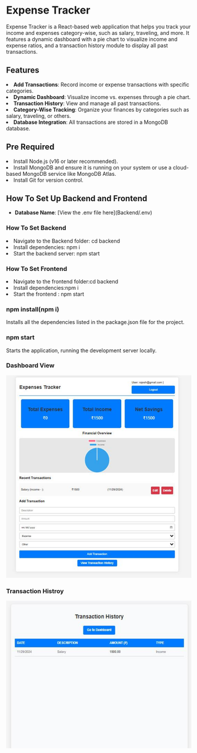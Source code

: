 <h1>Expense Tracker</h1>
Expense Tracker is a React-based web application that helps you track your income and expenses category-wise, such as salary, traveling, and more. It features a dynamic dashboard with a pie chart to visualize income and expense ratios, and a transaction history module to display all past transactions.

<h2>Features</h2>
<li><b>Add Transactions</b>: Record income or expense transactions with specific categories.<br></li>
<li><b>Dynamic Dashboard</b>: Visualize income vs. expenses through a pie chart.<br></li>
<li><b>Transaction History</b>: View and manage all past transactions.<br></li>
<li><b>Category-Wise Tracking</b>: Organize your finances by categories such as salary, traveling, or others.<br></li>
<li><b>Database Integration</b>: All transactions are stored in a MongoDB database.<br></li>
<h2>Pre Required</h2>
<li>Install Node.js (v16 or later recommended).</li>
<li>Install MongoDB and ensure it is running on your system or use a cloud-based MongoDB service like MongoDB Atlas.</li>
<li>Install Git for version control.</li>

<h2>How To Set Up Backend and Frontend</h2>
<ul>
  <li><b>Database Name</b>: [View the .env file here](Backend/.env)
</li>
</ul>
<h3>How To Set Backend</h3>
<li>Navigate to the Backend folder: cd backend</li>
<li>Install dependencies: npm i</li>
<li>Start the backend server: npm start</li>
<h3>How To Set Frontend</h3>
<li>Navigate to the frontend folder:cd backend</li>
<li>Install dependencies:npm i</li>
<li>Start the frontend : npm start</li>

<h3>npm install(npm i)</h3>
<p>Installs all the dependencies listed in the package.json file for the project.</p>
<h3>npm start</h3>
<p>Starts the application, running the development server locally.</p>

### Dashboard View
<img src="assets/Screenshot/dashboard.JPG" alt="Dashboard View" width="600">

### Transaction Histroy
<img src="assets/Screenshot/history.JPG" alt="Add Transaction Form" height="400">

